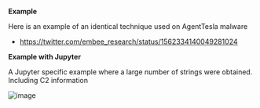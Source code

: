 
**Example**

Here is an example of an identical technique used on AgentTesla malware

- https://twitter.com/embee_research/status/1562334140049281024

**Example with Jupyter**

A Jupyter specific example where a large number of strings were obtained. Including C2 information

![image](https://github.com/embee-research/Decoders/assets/82847168/30cd001e-be02-4cf6-aee9-c1072fb8c5d1)


